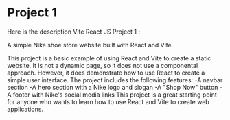<h1>Project 1</h1>
Here is the description Vite React JS Project 1 :

<p>A simple Nike shoe store website built with React and Vite</p>

This project is a basic example of using React and Vite to create a static website. It is not a dynamic page, so it does not use a componental approach. However, it does demonstrate how to use React to create a simple user interface.
The project includes the following features:
-A navbar section
-A hero section with a Nike logo and slogan
-A "Shop Now" button
-A footer with Nike's social media links
This project is a great starting point for anyone who wants to learn how to use React and Vite to create web applications.